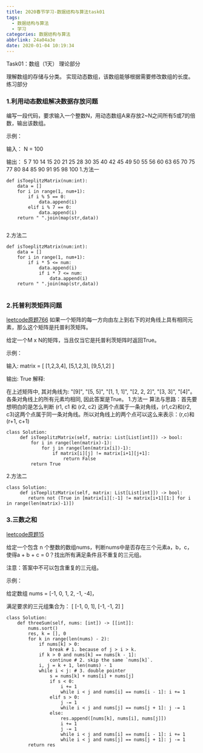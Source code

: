 ```yaml
---
title: 2020春节学习-数据结构与算法task01
tags:
  - 数据结构与算法
  - 学习
categories: 数据结构与算法
abbrlink: 24a04a3e
date: 2020-01-04 10:19:34
---
```


Task01：数组（1天）
理论部分

理解数组的存储与分类。
实现动态数组，该数组能够根据需要修改数组的长度。
练习部分
<!-- more -->
### 1.利用动态数组解决数据存放问题

编写一段代码，要求输入一个整数N，用动态数组A来存放2~N之间所有5或7的倍数，输出该数组。

示例：

输入：
N = 100 

输出：
5 7 10 14 15 20 21 25 28 30 35 40 42 45 49 50 55 56 60 63 65 70 75 77 80 84 85 90 91 95 98 100
1.方法一
```
def isToeplitzMatrix(num:int):
    data = []
    for i in range(1, num+1):
        if i % 5 == 0:
            data.append(i)
        elif i % 7 == 0:
            data.append(i)
    return " ".join(map(str,data))
    
```
2.方法二
```
def isToeplitzMatrix(num:int):
    data = []
    for i in range(1, num+1):
        if i * 5 <= num:
            data.append(i)
            if i * 7 <= num:
                data.append(i)
    return " ".join(map(str,data))
    
```

### 2.托普利茨矩阵问题
[leetcode原题766](https://leetcode-cn.com/problems/toeplitz-matrix/)
如果一个矩阵的每一方向由左上到右下的对角线上具有相同元素，那么这个矩阵是托普利茨矩阵。

给定一个M x N的矩阵，当且仅当它是托普利茨矩阵时返回True。

示例：

输入:
matrix = [
  [1,2,3,4],
  [5,1,2,3],
  [9,5,1,2]
]

输出: True
解释:

在上述矩阵中, 其对角线为: "[9]", "[5, 5]", "[1, 1, 1]", "[2, 2, 2]", "[3, 3]", "[4]"。 各条对角线上的所有元素均相同, 因此答案是True。
1.方法一
算法与思路：首先要想明白的是怎么判断 (r1, c1 和 (r2, c2) 这两个点属于一条对角线，(r1,c2)和(r2, c3)这两个点属于同一条对角线。所以对角线上的两个点可以这么来表示：(r,c)和(r+1, c+1)
```
class Solution:
     def isToeplitzMatrix(self, matrix: List[List[int]]) -> bool:
         for i in range(len(matrix)-1):
             for j in range(len(matrix[i])-1):
                 if matrix[i][j] != matrix[i+1][j+1]:
                     return False
         return True
```
2.方法二
```
class Solution:
     def isToeplitzMatrix(self, matrix: List[List[int]]) -> bool:
        return not (True in [matrix[i][:-1] != matrix[i+1][1:] for i in range(len(matrix)-1)])
```
### 3.三数之和

[leetcode原题15](https://leetcode-cn.com/problems/3sum/)

给定一个包含 n 个整数的数组nums，判断nums中是否存在三个元素a，b，c，使得a + b + c = 0？找出所有满足条件且不重复的三元组。

注意：答案中不可以包含重复的三元组。

示例：

给定数组 nums = [-1, 0, 1, 2, -1, -4]，

满足要求的三元组集合为：
[
  [-1, 0, 1],
  [-1, -1, 2]
]

```
class Solution:
    def threeSum(self, nums: [int]) -> [[int]]:
        nums.sort()
        res, k = [], 0
        for k in range(len(nums) - 2):
            if nums[k] > 0: 
                break # 1. because of j > i > k.
            if k > 0 and nums[k] == nums[k - 1]: 
                continue # 2. skip the same `nums[k]`.
            i, j = k + 1, len(nums) - 1
            while i < j: # 3. double pointer
                s = nums[k] + nums[i] + nums[j]
                if s < 0:
                    i += 1
                    while i < j and nums[i] == nums[i - 1]: i += 1
                elif s > 0:
                    j -= 1
                    while i < j and nums[j] == nums[j + 1]: j -= 1
                else:
                    res.append([nums[k], nums[i], nums[j]])
                    i += 1
                    j -= 1
                    while i < j and nums[i] == nums[i - 1]: i += 1
                    while i < j and nums[j] == nums[j + 1]: j -= 1
        return res
```